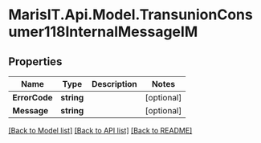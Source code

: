 
# MarisIT.Api.Model.TransunionConsumer118InternalMessageIM

## Properties

Name | Type | Description | Notes
------------ | ------------- | ------------- | -------------
**ErrorCode** | **string** |  | [optional] 
**Message** | **string** |  | [optional] 

[[Back to Model list]](../README.md#documentation-for-models)
[[Back to API list]](../README.md#documentation-for-api-endpoints)
[[Back to README]](../README.md)


